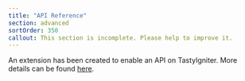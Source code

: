 ```yaml
---
title: "API Reference"
section: advanced
sortOrder: 350
callout: This section is incomplete. Please help to improve it.
---
```


An extension has been created to enable an API on TastyIgniter. More details can be found <a href="https://tastyigniter.com/marketplace/item/igniter-api" target="_blank">here</a>.
